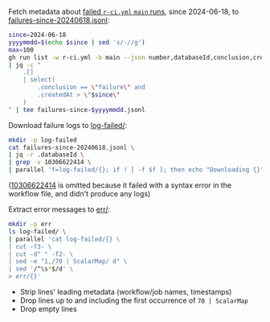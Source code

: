 
Fetch metadata about [failed `r-ci.yml` `main` runs][r-ci main failures], since 2024-06-18, to [failures-since-20240618.jsonl](failures-since-20240618.jsonl):
```bash
since=2024-06-18
yyyymmdd=$(echo $since | sed 's/-//g')
max=100
gh run list -w r-ci.yml -b main --json number,databaseId,conclusion,createdAt -L $max \
| jq -c "
    .[]
    | select(
        .conclusion == \"failure\" and
        .createdAt > \"$since\"
    )
" | tee failures-since-$yyyymmdd.jsonl
```

Download failure logs to [log-failed/](log-failed/):
```bash
mkdir -p log-failed
cat failures-since-20240618.jsonl \
| jq -r .databaseId \
| grep -v 10306622414 \
| parallel 'f=log-failed/{}; if ! [ -f $f ]; then echo "Downloading {}"; gh run view {} --log-failed > $f; fi'
```

([10306622414] is omitted because it failed with a syntax error in the workflow file, and didn't produce any logs)

Extract error messages to [err/](err/):
```bash
mkdir -p err
ls log-failed/ \
| parallel 'cat log-failed/{} \
| cut -f3- \
| cut -d" " -f2- \
| sed -e "1,/70 | ScalarMap/ d" \
| sed '/^\s*$/d' \
> err/{}'
```
- Strip lines' leading metadata (workflow/job names, timestamps)
- Drop lines up to and including the first occurrence of `70 | ScalarMap`
- Drop empty lines


[10306622414]: https://github.com/single-cell-data/TileDB-SOMA/actions/runs/10306622414

[r-ci main failures]: https://github.com/single-cell-data/TileDB-SOMA/actions/workflows/r-ci.yml?query=branch%3Amain+is%3Afailure